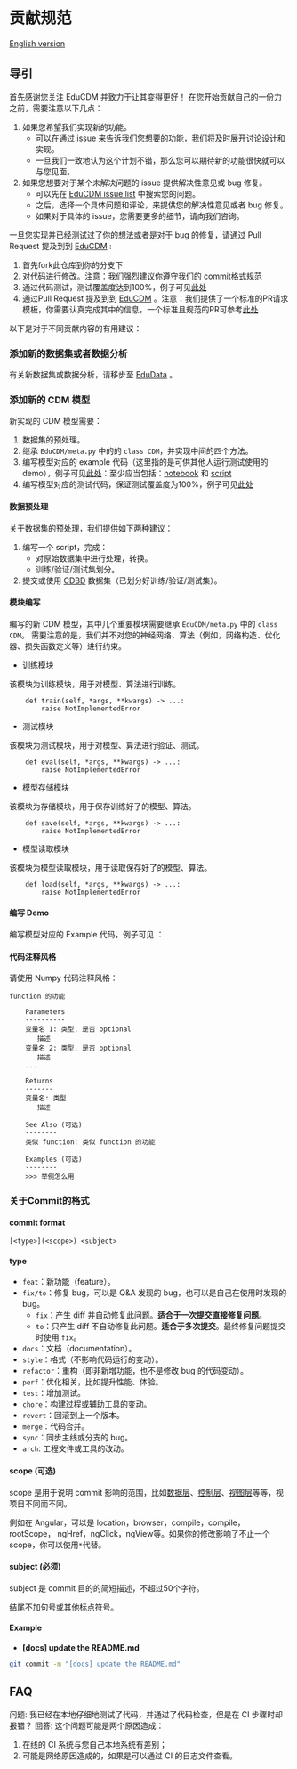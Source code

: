 # 贡献规范

[English version](CONTRIBUTE.md)

## 导引

首先感谢您关注 EduCDM 并致力于让其变得更好！
在您开始贡献自己的一份力之前，需要注意以下几点：
1. 如果您希望我们实现新的功能。
   - 可以在通过 issue 来告诉我们您想要的功能，我们将及时展开讨论设计和实现。
   - 一旦我们一致地认为这个计划不错，那么您可以期待新的功能很快就可以与您见面。
2. 如果您想要对于某个未解决问题的 issue 提供解决性意见或 bug 修复。
   - 可以先在 [EduCDM issue list](https://github.com/bigdata-ustc/CDM/issues) 中搜索您的问题。
   - 之后，选择一个具体问题和评论，来提供您的解决性意见或者 bug 修复。
   - 如果对于具体的 issue，您需要更多的细节，请向我们咨询。

一旦您实现并已经测试过了你的想法或者是对于 bug 的修复，请通过 Pull Request 提及到到 [EduCDM](https://github.com/bigdata-ustc/CDM) :
1. 首先fork此仓库到你的分支下
2. 对代码进行修改。注意：我们强烈建议你遵守我们的 [commit格式规范](commit)
3. 通过代码测试，测试覆盖度达到100%，例子可见[此处](tests/mcd)
4. 通过Pull Request 提及到到 [EduCDM](https://github.com/bigdata-ustc/CDM) 。注意：我们提供了一个标准的PR请求模板，你需要认真完成其中的信息，一个标准且规范的PR可参考[此处](https://github.com/bigdata-ustc/EduCDM/pull/7)

以下是对于不同贡献内容的有用建议：

### 添加新的数据集或者数据分析

有关新数据集或数据分析，请移步至 [EduData](https://github.com/bigdata-ustc/EduData) 。

### 添加新的 CDM 模型

新实现的 CDM 模型需要：
1. 数据集的预处理。
2. 继承 `EduCDM/meta.py` 中的的 `class CDM`，并实现中间的四个方法。
3. 编写模型对应的 example 代码（这里指的是可供其他人运行测试使用的 demo），例子可见[此处](examples/MCD)：至少应当包括：[notebook](examples/MCD/MCD.ipynb) 和 [script](examples/MCD/MCD.py)
4. 编写模型对应的测试代码，保证测试覆盖度为100%，例子可见[此处](tests/mcd)

#### 数据预处理

关于数据集的预处理，我们提供如下两种建议：

1. 编写一个 script，完成：
   - 对原始数据集中进行处理，转换。
   - 训练/验证/测试集划分。
2. 提交或使用 [CDBD](https://github.com/bigdata-ustc/EduData) 数据集（已划分好训练/验证/测试集）。

#### 模块编写

编写的新 CDM 模型，其中几个重要模块需要继承 `EduCDM/meta.py` 中的 `class CDM`。
需要注意的是，我们并不对您的神经网络、算法（例如，网络构造、优化器、损失函数定义等）进行约束。

- 训练模块

该模块为训练模块，用于对模型、算法进行训练。

```python3
    def train(self, *args, **kwargs) -> ...:
        raise NotImplementedError
```

- 测试模块

该模块为测试模块，用于对模型、算法进行验证、测试。

```python3
    def eval(self, *args, **kwargs) -> ...:
        raise NotImplementedError
```

- 模型存储模块

该模块为存储模块，用于保存训练好了的模型、算法。

```python3
    def save(self, *args, **kwargs) -> ...:
        raise NotImplementedError
```

- 模型读取模块

该模块为模型读取模块，用于读取保存好了的模型、算法。

```python3
    def load(self, *args, **kwargs) -> ...:
        raise NotImplementedError
```

#### 编写 Demo

编写模型对应的 Example 代码，例子可见[]() ：

#### 代码注释风格

请使用 Numpy 代码注释风格：

```
function 的功能

    Parameters
    ----------
    变量名 1: 类型, 是否 optional
       描述
    变量名 2: 类型, 是否 optional
       描述
    ...

    Returns
    -------
    变量名: 类型
       描述

    See Also (可选)
    --------
    类似 function: 类似 function 的功能

    Examples (可选)
    --------
    >>> 举例怎么用
```

### 关于Commit的格式

#### commit format

```
[<type>](<scope>) <subject>
```

#### type
- `feat`：新功能（feature）。
- `fix/to`：修复 bug，可以是 Q&A  发现的 bug，也可以是自己在使用时发现的 bug。
   - `fix`：产生 diff 并自动修复此问题。**适合于一次提交直接修复问题**。
   - `to`：只产生 diff 不自动修复此问题。**适合于多次提交**。最终修复问题提交时使用 `fix`。
- `docs`：文档（documentation）。
- `style`：格式（不影响代码运行的变动）。
- `refactor`：重构（即非新增功能，也不是修改 bug 的代码变动）。
- `perf`：优化相关，比如提升性能、体验。
- `test`：增加测试。
- `chore`：构建过程或辅助工具的变动。
- `revert`：回滚到上一个版本。
- `merge`：代码合并。
- `sync`：同步主线或分支的 bug。
- `arch`: 工程文件或工具的改动。

#### scope (可选)

scope 是用于说明 commit 影响的范围，比如<u>数据层</u>、<u>控制层</u>、<u>视图层</u>等等，视项目不同而不同。

例如在 Angular，可以是 location，browser，compile，compile，rootScope， ngHref，ngClick，ngView等。如果你的修改影响了不止一个scope，你可以使用`*`代替。

#### subject (必须)

subject 是 commit 目的的简短描述，不超过50个字符。

结尾不加句号或其他标点符号。

#### Example

- **[docs] update the README.md**

```sh
git commit -m "[docs] update the README.md"
```

## FAQ

问题: 我已经在本地仔细地测试了代码，并通过了代码检查，但是在 CI 步骤时却报错？
回答: 这个问题可能是两个原因造成： 
1. 在线的 CI 系统与您自己本地系统有差别；
2. 可能是网络原因造成的，如果是可以通过 CI 的日志文件查看。
